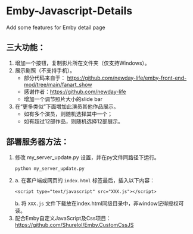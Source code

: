 # Emby-Javascript-Details
Add some features for Emby detail page

## 三大功能：
1. 增加一个按钮，复制影片所在文件夹（仅支持Windows）。
2. 展示剧照（不支持手机）。
   - 部分代码来自于： https://github.com/newday-life/emby-front-end-mod/tree/main/fanart_show
   - 感谢作者：https://github.com/newday-life
   - 增加一个调节照片大小的slide bar
3. 在“更多类似”下面增加此演员其他作品展示。
   - 如有多个演员，则随机选择其中一个；
   - 如有超过12部作品，则随机选择12部展示。

## 部署服务器方法：
1. 修改 my_server_update.py 设置，并在py文件同路径下运行。
   ```
   python my_server_update.py
   ```
2. a. 在客户端或网页的 `index.html` <body></body> 标签最后，插入以下内容：
   ```
   <script type="text/javascript" src="XXX.js"></script> 
   ```
   b. 将 `XXX.js` 文件下载放在index.html同级目录中，非window记得授权可读。
3. 配合Emby自定义JavaScript及Css项目：https://github.com/Shurelol/Emby.CustomCssJS
   


